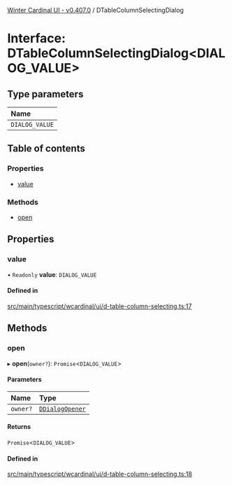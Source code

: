[Winter Cardinal UI - v0.407.0](../index.md) / DTableColumnSelectingDialog

# Interface: DTableColumnSelectingDialog\<DIALOG_VALUE\>

## Type parameters

| Name |
| :------ |
| `DIALOG_VALUE` |

## Table of contents

### Properties

- [value](DTableColumnSelectingDialog.md#value)

### Methods

- [open](DTableColumnSelectingDialog.md#open)

## Properties

### value

• `Readonly` **value**: `DIALOG_VALUE`

#### Defined in

[src/main/typescript/wcardinal/ui/d-table-column-selecting.ts:17](https://github.com/winter-cardinal/winter-cardinal-ui/blob/v0.407.0/src/main/typescript/wcardinal/ui/d-table-column-selecting.ts#L17)

## Methods

### open

▸ **open**(`owner?`): `Promise`\<`DIALOG_VALUE`\>

#### Parameters

| Name | Type |
| :------ | :------ |
| `owner?` | [`DDialogOpener`](DDialogOpener.md) |

#### Returns

`Promise`\<`DIALOG_VALUE`\>

#### Defined in

[src/main/typescript/wcardinal/ui/d-table-column-selecting.ts:18](https://github.com/winter-cardinal/winter-cardinal-ui/blob/v0.407.0/src/main/typescript/wcardinal/ui/d-table-column-selecting.ts#L18)

